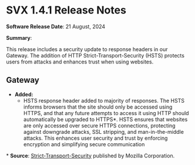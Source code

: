 # SVX 1.4.1 Release Notes

**Software Release Date**: 21 August, 2024

**Summary**:

This release includes a security update to response headers in our Gateway. The addition of HTTP Strict-Transport-Security (HSTS) protects users from attacks and enhances trust when using websites.

## Gateway

- **Added:**
  - HSTS response header added to majority of responses. The HSTS informs browsers that the site should only be accessed using HTTPS, and that any future attempts to access it using HTTP should automatically be upgraded to HTTPS*. HSTS ensures that websites are only accessed over secure HTTPS connections, protecting against downgrade attacks, SSL stripping, and man-in-the-middle attacks. This enhances user security and trust by enforcing encryption and simplifying secure communication

\* **Source**: [Strict-Transport-Security](https://developer.mozilla.org/en-US/docs/Web/HTTP/Headers/Strict-Transport-Security) published by Mozilla Corporation.
